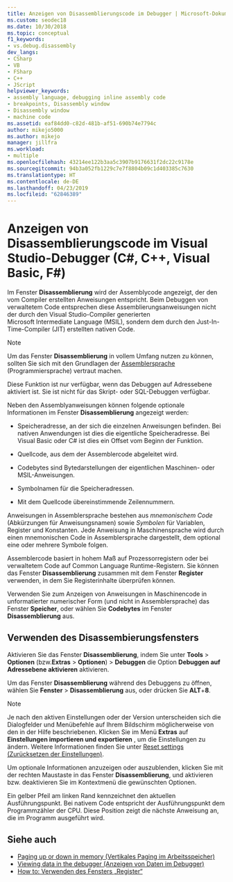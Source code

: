 ```yaml
---
title: Anzeigen von Disassemblierungscode im Debugger | Microsoft-Dokumentation
ms.custom: seodec18
ms.date: 10/30/2018
ms.topic: conceptual
f1_keywords:
- vs.debug.disassembly
dev_langs:
- CSharp
- VB
- FSharp
- C++
- JScript
helpviewer_keywords:
- assembly language, debugging inline assembly code
- breakpoints, Disassembly window
- Disassembly window
- machine code
ms.assetid: eaf84dd0-c82d-481b-af51-690b74e7794c
author: mikejo5000
ms.author: mikejo
manager: jillfra
ms.workload:
- multiple
ms.openlocfilehash: 43214ee122b3aa5c3907b9176631f2dc22c9178e
ms.sourcegitcommit: 94b3a052fb1229c7e7f8804b09c1d403385c7630
ms.translationtype: HT
ms.contentlocale: de-DE
ms.lasthandoff: 04/23/2019
ms.locfileid: "62846389"
---
```

# <a name="view-disassembly-code-in-the-visual-studio-debugger-c-c-visual-basic-f"></a>Anzeigen von Disassemblierungscode im Visual Studio-Debugger (C#, C++, Visual Basic, F#)

Im Fenster **Disassemblierung** wird der Assemblycode angezeigt, der den vom Compiler erstellten Anweisungen entspricht. Beim Debuggen von verwaltetem Code entsprechen diese Assemblierungsanweisungen nicht der durch den Visual Studio-Compiler generierten Microsoft Intermediate Language (MSIL), sondern dem durch den Just-In-Time-Compiler (JIT) erstellten nativen Code.

> [!NOTE]
> Um das Fenster **Disassemblierung** in vollem Umfang nutzen zu können, sollten Sie sich mit den Grundlagen der [Assemblersprache](https://wikipedia.org/wiki/Assembly_language) (Programmiersprache) vertraut machen.

Diese Funktion ist nur verfügbar, wenn das Debuggen auf Adressebene aktiviert ist. Sie ist nicht für das Skript- oder SQL-Debuggen verfügbar.

Neben den Assemblyanweisungen können folgende optionale Informationen im Fenster **Disassemblierung** angezeigt werden:

- Speicheradresse, an der sich die einzelnen Anweisungen befinden. Bei nativen Anwendungen ist dies die eigentliche Speicheradresse. Bei Visual Basic oder C# ist dies ein Offset vom Beginn der Funktion.

- Quellcode, aus dem der Assemblercode abgeleitet wird.

- Codebytes sind Bytedarstellungen der eigentlichen Maschinen- oder MSIL-Anweisungen.

- Symbolnamen für die Speicheradressen.

- Mit dem Quellcode übereinstimmende Zeilennummern.

Anweisungen in Assemblersprache bestehen aus *mnemonischem Code* (Abkürzungen für Anweisungsnamen) sowie *Symbolen* für Variablen, Register und Konstanten. Jede Anweisung in Maschinensprache wird durch einen mnemonischen Code in Assemblersprache dargestellt, dem optional eine oder mehrere Symbole folgen.

Assemblercode basiert in hohem Maß auf Prozessorregistern oder bei verwaltetem Code auf Common Language Runtime-Registern. Sie können das Fenster **Disassemblierung** zusammen mit dem Fenster **Register** verwenden, in dem Sie Registerinhalte überprüfen können.

Verwenden Sie zum Anzeigen von Anweisungen in Maschinencode in unformatierter numerischer Form (und nicht in Assemblersprache) das Fenster **Speicher**, oder wählen Sie **Codebytes** im Fenster **Disassemblierung** aus.

## <a name="use-the-disassembly-window"></a>Verwenden des Disassembierungsfensters

Aktivieren Sie das Fenster **Disassemblierung**, indem Sie unter **Tools** > **Optionen** (bzw.**Extras** > **Optionen**) > **Debuggen** die Option **Debuggen auf Adressebene aktivieren** aktivieren.

Um das Fenster **Disassemblierung** während des Debuggens zu öffnen, wählen Sie **Fenster** > **Disassemblierung** aus, oder drücken Sie **ALT**+**8**.

> [!NOTE]
> Je nach den aktiven Einstellungen oder der Version unterscheiden sich die Dialogfelder und Menübefehle auf Ihrem Bildschirm möglicherweise von den in der Hilfe beschriebenen. Klicken Sie im Menü **Extras** auf **Einstellungen importieren und exportieren** , um die Einstellungen zu ändern. Weitere Informationen finden Sie unter [Reset settings (Zurücksetzen der Einstellungen)](../ide/environment-settings.md#reset-settings).

Um optionale Informationen anzuzeigen oder auszublenden, klicken Sie mit der rechten Maustaste in das Fenster **Disassemblierung**, und aktivieren bzw. deaktivieren Sie im Kontextmenü die gewünschten Optionen.

Ein gelber Pfeil am linken Rand kennzeichnet den aktuellen Ausführungspunkt. Bei nativem Code entspricht der Ausführungspunkt dem Programmzähler der CPU. Diese Position zeigt die nächste Anweisung an, die im Programm ausgeführt wird.

## <a name="see-also"></a>Siehe auch

* [Paging up or down in memory (Vertikales Paging im Arbeitsspeicher)](../debugger/how-to-page-up-or-down-in-memory.md)
* [Viewing data in the debugger (Anzeigen von Daten im Debugger)](../debugger/viewing-data-in-the-debugger.md)
* [How to: Verwenden des Fensters „Register“](../debugger/how-to-use-the-registers-window.md)